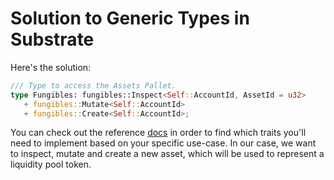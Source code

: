# Solution to Generic Types in Substrate

Here's the solution:
```rust
/// Type to access the Assets Pallet.
type Fungibles: fungibles::Inspect<Self::AccountId, AssetId = u32>
   + fungibles::Mutate<Self::AccountId>
   + fungibles::Create<Self::AccountId>;
```

You can check out the reference [docs](https://paritytech.github.io/polkadot-sdk/master/frame_support/traits/tokens/fungibles/index.html) in order to find which traits you'll need to implement based on your specific
use-case. In our case, we want to inspect, mutate and create a new asset, which will be used to represent a liquidity
pool token.



